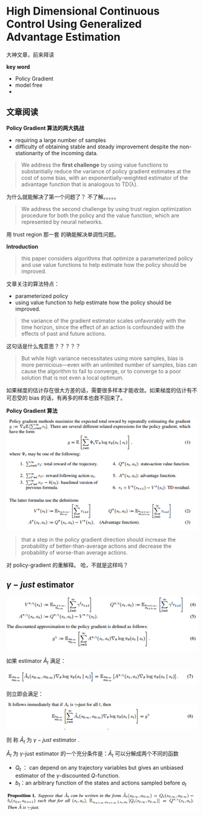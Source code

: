 # High Dimensional Continuous Control Using Generalized Advantage Estimation

大神文章，前来拜读



**key word**

* Policy Gradient
* model free
* ​



## 文章阅读

**Policy Gradient 算法的两大挑战**

* requiring  a large number of samples
* difficulty of obtaining  stable and steady improvement despite the non-stationarity of the incoming data.



> We address the **first challenge** by using value functions to substantially reduce the variance of policy gradient estimates at the cost of some bias, with an exponentially-weighted estimator of the advantage function that is analogous to TD(λ).

为什么就能解决了第一个问题了？  不了解。。。。。



> We address the second challenge by using trust region optimization procedure for both the policy and the value function, which are represented by neural networks.

用 trust region 那一套 的确能解决单调性问题。



**Introduction**

> this paper considers algorithms that optimize a parameterized policy and use value functions to help estimate how the policy should be improved.

文章关注的算法特点：

* parameterized policy
* using value function to help estimate how the policy should be improved.



>  the variance of the gradient estimator scales unfavorably with the time horizon, since the effect of an action is confounded with the effects of past and future actions. 

这句话是什么鬼意思？？？？？



> But while high variance necessitates using more samples, bias is more pernicious—even with an unlimited number of samples, bias can cause the algorithm to fail to converge, or to converge to a poor solution that is not even a local optimum.

如果梯度的估计存在很大方差的话，需要很多样本才能收敛。如果梯度的估计有不可忍受的 bias 的话，有再多的样本也救不回来了。



**Policy Gradient 算法**

![](../imgs/policy_gradient.png)



> that a step in the policy gradient direction should increase the probability of better-than-average actions and decrease the probability of worse-than average actions.

对 policy-gradient 的重解释。 哈，不就是这样吗？



## $\gamma-just$ estimator

![](../imgs/discounted-approx.png)

如果 estimator $\hat A_t$ 满足：

![](../imgs/gamm-just-1.png)

则立即会满足：

![](../imgs/gamma-just-2.png)

则 称 $\hat A_t$ 为 $\gamma-just$ estimator .



$\hat A_t$ 为 $\gamma$-just estimator 的一个充分条件是：$\hat A_t$ 可以分解成两个不同的函数

* $Q_t$  ： can depend on any trajectory variables but gives an unbiased estimator of the $\gamma$-discounted $Q$-function.
* $b_t$：an arbitrary function of the states and actions sampled before $a_t$

![](../imgs/gamma-just-3.png)

